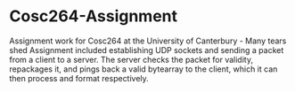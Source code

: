 # Cosc264-Assignment
Assignment work for Cosc264 at the University of Canterbury - Many tears shed
Assignment included establishing UDP sockets and sending a packet from a client to a server.
The server checks the packet for validity, repackages it, and pings back a valid bytearray to the client, which it can then process and format respectively.
